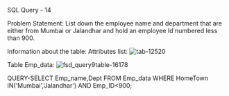 SQL Query - 14

Problem Statement:
List down the employee name and department that are either from Mumbai or Jalandhar and hold an employee Id numbered less than 900.

Information about the table:
Attributes list: 
![tab-12520](https://user-images.githubusercontent.com/97792024/184972333-17560874-7027-4e39-90b2-ee50e03a5c57.png)




Table Emp_data:
![fsd_query9table-16178](https://user-images.githubusercontent.com/97792024/184971979-fda507f3-78a4-4a05-8ce4-ee4f602adac3.png)

QUERY-SELECT Emp_name,Dept FROM Emp_data WHERE HomeTown IN('Mumbai','Jalandhar') AND Emp_ID<900;

